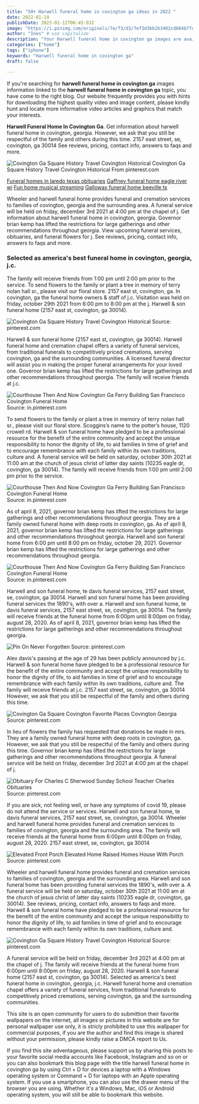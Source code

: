 ```yaml
---
title: "50+ Harwell funeral home in covington ga ideas in 2022 "
date: 2022-01-19
publishDate: 2023-01-12T06:45:03Z
image: "https://i.pinimg.com/originals/7e/f3/d3/7ef3d3bb263402cd604b7fe7a31ed0f4.jpg"
author: "Ines" # use capitalize
description: "Your Harwell funeral home in covington ga images are available. Harwell funeral home in covington ga are a topic that is being searched for and liked by netizens today. You can Download the Harwell funeral home in covington ga files here. Get all royalty-free photos and vectors."
categories: ["home"]
tags: ["iphone"]
keywords: "Harwell funeral home in covington ga"
draft: false

---
```


If you're searching for **harwell funeral home in covington ga** images information linked to the **harwell funeral home in covington ga** topic, you have come to the right  blog.  Our website frequently  provides you with  hints  for downloading  the highest  quality video and image  content, please kindly hunt and locate more informative video articles and graphics  that match your interests.

**Harwell Funeral Home In Covington Ga**. Get information about harwell funeral home in covington, georgia. However, we ask that you still be respectful of the family and others during this time. 2157 east street, se, covington, ga 30014 See reviews, pricing, contact info, answers to faqs and more.

![Covington Ga Square History Travel Covington Historical](https://i.pinimg.com/originals/7e/f3/d3/7ef3d3bb263402cd604b7fe7a31ed0f4.jpg "Covington Ga Square History Travel Covington Historical")
Covington Ga Square History Travel Covington Historical From pinterest.com

[Funeral homes in laredo texas obituaries](/funeral-homes-in-laredo-texas-obituaries/)
[Gaffney funeral home eagle river wi](/gaffney-funeral-home-eagle-river-wi/)
[Fun home musical streaming](/fun-home-musical-streaming/)
[Galloway funeral home beeville tx](/galloway-funeral-home-beeville-tx/)

Wheeler and harwell funeral home provides funeral and cremation services to families of covington, georgia and the surrounding area. A funeral service will be held on friday, december 3rd 2021 at 4:00 pm at the chapel of j. Get information about harwell funeral home in covington, georgia. Governor brian kemp has lifted the restrictions for large gatherings and other recommendations throughout georgia. View upcoming funeral services, obituaries, and funeral flowers for j. See reviews, pricing, contact info, answers to faqs and more.

### Selected as america&#039;s best funeral home in covington, georgia, j.c.

The family will receive friends from 1:00 pm until 2:00 pm prior to the service. To send flowers to the family or plant a tree in memory of terry nolan hall sr., please visit our floral store. 2157 east st, covington, ga. In covington, ga the funeral home owners &amp; staff of j.c. Visitation was held on friday, october 29th 2021 from 6:00 pm to 8:00 pm at the j. Harwell &amp; son funeral home (2157 east st, covington, ga 30014).


![Covington Ga Square History Travel Covington Historical](https://i.pinimg.com/236x/4b/3d/e7/4b3de7f5a01a9bd8361a02d07a1ae09b--beautiful-buildings-historical-photos.jpg?nii=t "Covington Ga Square History Travel Covington Historical")
Source: pinterest.com

Harwell &amp; son funeral home (2157 east st, covington, ga 30014). Harwell funeral home and cremation chapel offers a variety of funeral services, from traditional funerals to competitively priced cremations, serving covington, ga and the surrounding communities. A licensed funeral director will assist you in making the proper funeral arrangements for your loved one. Governor brian kemp has lifted the restrictions for large gatherings and other recommendations throughout georgia. The family will receive friends at j.c.

![Courthouse Then And Now Covington Ga Ferry Building San Francisco Covington Funeral Home](https://i.pinimg.com/150x150/24/6f/62/246f6202090e2bf79454177620d41185.jpg "Courthouse Then And Now Covington Ga Ferry Building San Francisco Covington Funeral Home")
Source: in.pinterest.com

To send flowers to the family or plant a tree in memory of terry nolan hall sr., please visit our floral store. Scoggins’s name to the potter’s house, 1120 crowell rd. Harwell &amp; son funeral home have pledged to be a professional resource for the benefit of the entire community and accept the unique responsibility to honor the dignity of life, to aid families in time of grief and to encourage remembrance with each family within its own traditions, culture and. A funeral service will be held on saturday, october 30th 2021 at 11:00 am at the church of jesus christ of latter day saints (10235 eagle dr, covington, ga 30014). The family will receive friends from 1:00 pm until 2:00 pm prior to the service.

![Courthouse Then And Now Covington Ga Ferry Building San Francisco Covington Funeral Home](https://i.pinimg.com/600x315/66/97/aa/6697aabc760c362a8fa9d5e0d4199201.jpg "Courthouse Then And Now Covington Ga Ferry Building San Francisco Covington Funeral Home")
Source: in.pinterest.com

As of april 8, 2021, governor brian kemp has lifted the restrictions for large gatherings and other recommendations throughout georgia. They are a family owned funeral home with deep roots in covington, ga. As of april 8, 2021, governor brian kemp has lifted the restrictions for large gatherings and other recommendations throughout georgia. Harwell and son funeral home from 6:00 pm until 8:00 pm on friday, october 29, 2021. Governor brian kemp has lifted the restrictions for large gatherings and other recommendations throughout georgia.

![Courthouse Then And Now Covington Ga Ferry Building San Francisco Covington Funeral Home](https://i.pinimg.com/136x136/66/97/aa/6697aabc760c362a8fa9d5e0d4199201.jpg "Courthouse Then And Now Covington Ga Ferry Building San Francisco Covington Funeral Home")
Source: in.pinterest.com

Harwell and son funeral home, te davis funeral services, 2157 east street, se, covington, ga 30014. Harwell and son funeral home has been providing funeral services the 1890&#039;s, with over a. Harwell and son funeral home, te davis funeral services, 2157 east street, se, covington, ga 30014. The family will receive friends at the funeral home from 6:00pm until 8:00pm on friday, august 28, 2020. As of april 8, 2021, governor brian kemp has lifted the restrictions for large gatherings and other recommendations throughout georgia.

![Pin On Never Forgotten](https://i.pinimg.com/originals/f5/32/bf/f532bf912c14936fbc95b93d0d722d2b.png "Pin On Never Forgotten")
Source: pinterest.com

Alex davis&#039;s passing at the age of 29 has been publicly announced by j.c. Harwell &amp; son funeral home have pledged to be a professional resource for the benefit of the entire community and accept the unique responsibility to honor the dignity of life, to aid families in time of grief and to encourage remembrance with each family within its own traditions, culture and. The family will receive friends at j.c. 2157 east street, se, covington, ga 30014 However, we ask that you still be respectful of the family and others during this time.

![Covington Ga Square Covington Favorite Places Covington Georgia](https://i.pinimg.com/originals/26/c8/9f/26c89ff8872e4881e725dea4269d99d3.jpg "Covington Ga Square Covington Favorite Places Covington Georgia")
Source: pinterest.com

In lieu of flowers the family has requested that donations be made in mrs. They are a family owned funeral home with deep roots in covington, ga. However, we ask that you still be respectful of the family and others during this time. Governor brian kemp has lifted the restrictions for large gatherings and other recommendations throughout georgia. A funeral service will be held on friday, december 3rd 2021 at 4:00 pm at the chapel of j.

![Obituary For Charles C Sherwood Sunday School Teacher Charles Obituaries](https://i.pinimg.com/originals/ca/67/d7/ca67d70ff869d6dab8fe1391baece1bd.png "Obituary For Charles C Sherwood Sunday School Teacher Charles Obituaries")
Source: pinterest.com

If you are sick, not feeling well, or have any symptoms of covid 19, please do not attend the service or services. Harwell and son funeral home, te davis funeral services, 2157 east street, se, covington, ga 30014. Wheeler and harwell funeral home provides funeral and cremation services to families of covington, georgia and the surrounding area. The family will receive friends at the funeral home from 6:00pm until 8:00pm on friday, august 28, 2020. 2157 east street, se, covington, ga 30014

![Elevated Front Porch Elevated Home Raised Homes House With Porch](https://i.pinimg.com/600x315/5a/ee/4c/5aee4c9b638daad1d16a3863c5f4d2f6.jpg "Elevated Front Porch Elevated Home Raised Homes House With Porch")
Source: pinterest.com

Wheeler and harwell funeral home provides funeral and cremation services to families of covington, georgia and the surrounding area. Harwell and son funeral home has been providing funeral services the 1890&#039;s, with over a. A funeral service will be held on saturday, october 30th 2021 at 11:00 am at the church of jesus christ of latter day saints (10235 eagle dr, covington, ga 30014). See reviews, pricing, contact info, answers to faqs and more. Harwell &amp; son funeral home have pledged to be a professional resource for the benefit of the entire community and accept the unique responsibility to honor the dignity of life, to aid families in time of grief and to encourage remembrance with each family within its own traditions, culture and.

![Covington Ga Square History Travel Covington Historical](https://i.pinimg.com/originals/7e/f3/d3/7ef3d3bb263402cd604b7fe7a31ed0f4.jpg "Covington Ga Square History Travel Covington Historical")
Source: pinterest.com

A funeral service will be held on friday, december 3rd 2021 at 4:00 pm at the chapel of j. The family will receive friends at the funeral home from 6:00pm until 8:00pm on friday, august 28, 2020. Harwell &amp; son funeral home (2157 east st, covington, ga 30014). Selected as america&#039;s best funeral home in covington, georgia, j.c. Harwell funeral home and cremation chapel offers a variety of funeral services, from traditional funerals to competitively priced cremations, serving covington, ga and the surrounding communities.

This site is an open community for users to do submittion their favorite wallpapers on the internet, all images or pictures in this website are for personal wallpaper use only, it is stricly prohibited to use this wallpaper for commercial purposes, if you are the author and find this image is shared without your permission, please kindly raise a DMCA report to Us.

If you find this site adventageous, please support us by sharing this posts to your favorite social media accounts like Facebook, Instagram and so on or you can also bookmark this blog page with the title harwell funeral home in covington ga by using Ctrl + D for devices a laptop with a Windows operating system or Command + D for laptops with an Apple operating system. If you use a smartphone, you can also use the drawer menu of the browser you are using. Whether it's a Windows, Mac, iOS or Android operating system, you will still be able to bookmark this website.
